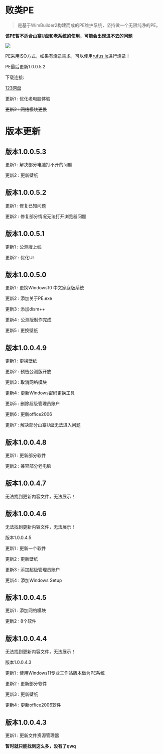 # 败类PE



> 是基于WimBuilder2构建而成的PE维护系统，坚持做一个无限纯净的PE。

**该PE暂不适合山寨U盘和老系统的使用，可能会出现进不去的问题**

![](https://img.picui.cn/free/2024/09/13/66e4202769506.png)

PE采用ISO方式，如果有烧录需求，可以使用[rufus.ie](https://rufus.ie/zh/)进行烧录！

PE最后更新1.0.0.5.2

下载连接: 

[123网盘](https://www.123pan.com/s/1uouVv-Os3AA) 

更新1 : 优化老电脑体验

~~更新2 : 网络模块更换~~

# 版本更新
## 版本1.0.0.5.3

更新1 : 解决部分电脑打不开的问题

更新2 : 更新壁纸

## 版本1.0.0.5.2

更新1 : 修复已知问题

更新2 : 修复部分情况无法打开浏览器问题

## 版本1.0.0.5.1

更新1 : 公测版上线

更新2 : 优化UI

## 版本1.0.0.5.0

更新1 : 更换Windows10 中文家庭版系统

更新2 : 添加关于PE.exe

更新3 : 添加dism++

更新4 : 公测版制作完成

更新5 : 更换壁纸

## 版本1.0.0.4.9

更新1 : 更换壁纸

更新2 : 预告公测版开放

更新3 : 取消网络模块

更新4 : 更新Windows密码更换工具

更新5 : 删除超级管理员账户

更新6 : 更新office2006

更新7 : 解决部分山寨U盘无法进入问题

## 版本1.0.0.4.8

更新1 : 更新部分软件

更新2 : 兼容部分老电脑

## 版本1.0.0.4.7

无法找到更新内容文件，无法展示！

## 版本1.0.0.4.6

无法找到更新内容文件，无法展示！

版本1.0.0.4.5

更新1 : 更新一个软件

更新2 : 更新壁纸

更新3 : 添加超级管理员账户

更新4 : 添加Windows Setup

## 版本1.0.0.4.5

更新1 : 添加网络模块

更新2 : 8个软件

## 版本1.0.0.4.4

无法找到更新内容文件，无法展示！

版本1.0.0.4.3

更新1 : 使用Windows11专业工作站版本做为PE系统

更新2 : 更新部分软件

更新3 : 更新壁纸

更新4 : 更新office2006软件

## 版本1.0.0.4.3

更新1 : 更新文件资源管理器



**暂时就只能找到这么多，没有了qwq**
